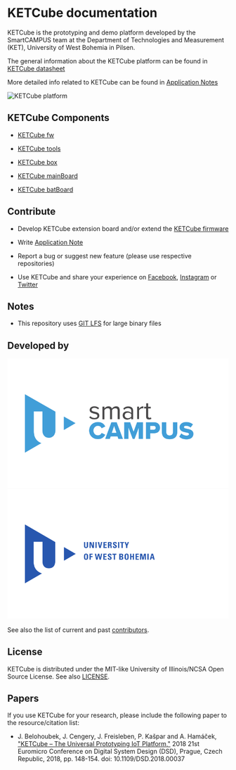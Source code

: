 # KETCube documentation

KETCube is the prototyping and demo platform developed by the SmartCAMPUS team at the Department of Technologies and Measurement (KET), University of West Bohemia in Pilsen.

The general information about the KETCube platform can be found in [KETCube datasheet](KETCubeDatasheet.pdf)

More detailed info related to KETCube can be found in [Application Notes](appNotes/)

![KETCube platform](resources/images/ketCube_all_photo_webQ.jpg)

## KETCube Components

* [KETCube fw](https://github.com/SmartCAMPUSZCU/KETCube-fw)
* [KETCube tools](https://github.com/SmartCAMPUSZCU/KETCube-tools)
* [KETCube box](https://github.com/SmartCAMPUSZCU/KETCube-box)

* [KETCube mainBoard](https://github.com/SmartCAMPUSZCU/KETCube-mainBoard)
* [KETCube batBoard](https://github.com/SmartCAMPUSZCU/KETCube-batBoard)

## Contribute

* Develop KETCube extension board and/or extend the [KETCube firmware](https://github.com/SmartCAMPUSZCU/KETCube-fw)
* Write [Application Note](appNotes/)
* Report a bug or suggest new feature (please use respective repositories)

* Use KETCube and share your experience on [Facebook](https://www.facebook.com/smartcampuszcu), [Instagram](https://www.instagram.com/smartcampuszcu/) or [Twitter](https://twitter.com/SmartCAMPUSZCU)

## Notes

* This repository uses [GIT LFS](https://git-lfs.github.com/) for large binary files

## Developed by

[![SmartCAMPUS ZCU](resources/images/smartCAMPUSZCU_logo.svg)](https://www.smartcampus.cz/en)
[![ZCU](resources/images/ZCU_logotype.svg)](https://www.zcu.cz/en)

See also the list of current and past [contributors](CONTRIBUTORS).

## License

KETCube is distributed under the MIT-like University of Illinois/NCSA Open Source License. 
See also [LICENSE](LICENSE).

## Papers

If you use KETCube for your research, please include the following paper to the resource/citation list:

* J. Belohoubek, J. Cengery, J. Freisleben, P. Kašpar and A. Hamáček, ["KETCube – The Universal Prototyping IoT Platform,"](http://ieeexplore.ieee.org/stamp/stamp.jsp?tp=&arnumber=8491808&isnumber=8491778) 2018 21st Euromicro Conference on Digital System Design (DSD), Prague, Czech Republic, 2018, pp. 148-154.
doi: 10.1109/DSD.2018.00037
